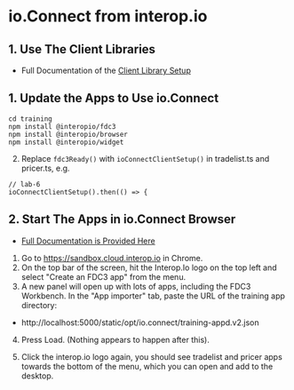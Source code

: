# io.Connect from interop.io

## 1. Use The Client Libraries

- Full Documentation of the [Client Library Setup](https://docs.interop.io/browser/getting-started/fdc3-compliance/index.html)

## 1. Update the Apps to Use io.Connect

```
cd training
npm install @interopio/fdc3
npm install @interopio/browser
npm install @interopio/widget
```

2.  Replace `fdc3Ready()` with `ioConnectClientSetup()` in tradelist.ts and pricer.ts, e.g.

```
// lab-6
ioConnectClientSetup().then(() => {
```

## 2. Start The Apps in io.Connect Browser

- [Full Documentation is Provided Here](Io.Connect.pdf)

1.  Go to https://sandbox.cloud.interop.io in Chrome.
2.  On the top bar of the screen, hit the Interop.Io logo on the top left and select "Create an FDC3 app" from the menu.
3.  A new panel will open up with lots of apps, including the FDC3 Workbench. In the "App importer" tab, paste the URL of the training app directory:

- http://localhost:5000/static/opt/io.connect/training-appd.v2.json

4.  Press Load. (Nothing appears to happen after this).

5.  Click the interop.io logo again, you should see tradelist and pricer apps towards the bottom of the menu, which you can open and add to the desktop.
